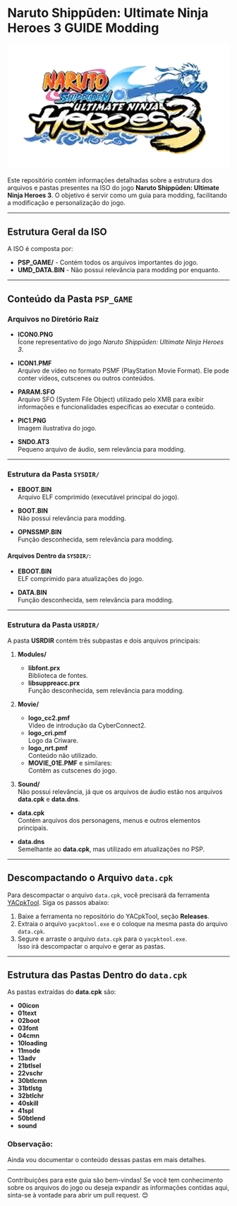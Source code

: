 # Naruto Shippūden: Ultimate Ninja Heroes 3 GUIDE Modding

![Naruto Shippūden: Ultimate Ninja Heroes 3](logo.png)

Este repositório contém informações detalhadas sobre a estrutura dos arquivos e pastas presentes na ISO do jogo **Naruto Shippūden: Ultimate Ninja Heroes 3**. O objetivo é servir como um guia para modding, facilitando a modificação e personalização do jogo.

---

## Estrutura Geral da ISO

A ISO é composta por:

- **PSP_GAME/** - Contém todos os arquivos importantes do jogo.
- **UMD_DATA.BIN** - Não possui relevância para modding por enquanto.

---

## Conteúdo da Pasta `PSP_GAME`

### Arquivos no Diretório Raiz

- **ICON0.PNG**  
  Ícone representativo do jogo *Naruto Shippūden: Ultimate Ninja Heroes 3*.

- **ICON1.PMF**  
  Arquivo de vídeo no formato PSMF (PlayStation Movie Format). Ele pode conter vídeos, cutscenes ou outros conteúdos.

- **PARAM.SFO**  
  Arquivo SFO (System File Object) utilizado pelo XMB para exibir informações e funcionalidades específicas ao executar o conteúdo.

- **PIC1.PNG**  
  Imagem ilustrativa do jogo.

- **SND0.AT3**  
  Pequeno arquivo de áudio, sem relevância para modding.

---

### Estrutura da Pasta `SYSDIR/`

- **EBOOT.BIN**  
  Arquivo ELF comprimido (executável principal do jogo).

- **BOOT.BIN**  
  Não possui relevância para modding.

- **OPNSSMP.BIN**  
  Função desconhecida, sem relevância para modding.

#### Arquivos Dentro da `SYSDIR/`:

- **EBOOT.BIN**  
  ELF comprimido para atualizações do jogo.

- **DATA.BIN**  
  Função desconhecida, sem relevância para modding.

---

### Estrutura da Pasta `USRDIR/`

A pasta **USRDIR** contém três subpastas e dois arquivos principais:

1. **Modules/**  
   - **libfont.prx**  
     Biblioteca de fontes.
   - **libsuppreacc.prx**  
     Função desconhecida, sem relevância para modding.

2. **Movie/**  
   - **logo_cc2.pmf**  
     Vídeo de introdução da CyberConnect2.
   - **logo_cri.pmf**  
     Logo da Criware.
   - **logo_nrt.pmf**  
     Conteúdo não utilizado.  
   - **MOVIE_01E.PMF** e similares:  
     Contêm as cutscenes do jogo.

3. **Sound/**  
   Não possui relevância, já que os arquivos de áudio estão nos arquivos **data.cpk** e **data.dns**.

- **data.cpk**  
  Contém arquivos dos personagens, menus e outros elementos principais.

- **data.dns**  
  Semelhante ao **data.cpk**, mas utilizado em atualizações no PSP.

---

## Descompactando o Arquivo `data.cpk`

Para descompactar o arquivo `data.cpk`, você precisará da ferramenta [YACpkTool](https://github.com/Brolijah/YACpkTool). Siga os passos abaixo:

1. Baixe a ferramenta no repositório do YACpkTool, seção **Releases**.
2. Extraia o arquivo `yacpktool.exe` e o coloque na mesma pasta do arquivo `data.cpk`.
3. Segure e arraste o arquivo `data.cpk` para o `yacpktool.exe`.  
   Isso irá descompactar o arquivo e gerar as pastas.

---

## Estrutura das Pastas Dentro do `data.cpk`

As pastas extraídas do **data.cpk** são:

- **00icon**  
- **01text**  
- **02boot**  
- **03font**  
- **04cmn**  
- **10loading**  
- **11mode**  
- **13adv**  
- **21btlsel**  
- **22vschr**  
- **30btlcmn**  
- **31btlstg**  
- **32btlchr**  
- **40skill**  
- **41spl**  
- **50btlend**  
- **sound**  

### Observação:
Ainda vou documentar o conteúdo dessas pastas em mais detalhes.

---

Contribuições para este guia são bem-vindas! Se você tem conhecimento sobre os arquivos do jogo ou deseja expandir as informações contidas aqui, sinta-se à vontade para abrir um pull request. 😊

